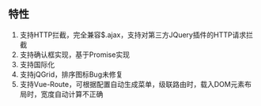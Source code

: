 ## 特性
1. 支持HTTP拦截，完全兼容$.ajax，支持对第三方JQuery插件的HTTP请求拦截
2. 支持确认框实现，基于Promise实现
3. 支持国际化
4. 支持jQGrid，排序图标Bug未修复
5. 支持Vue-Route，可根据配置自动生成菜单，级联路由时，载入DOM元素布局时，宽度自动计算不正确

